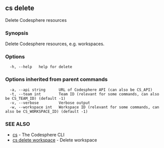 ## cs delete

Delete Codesphere resources

### Synopsis

Delete Codesphere resources, e.g. workspaces.

### Options

```
  -h, --help   help for delete
```

### Options inherited from parent commands

```
  -a, --api string      URL of Codesphere API (can also be CS_API)
  -t, --team int        Team ID (relevant for some commands, can also be CS_TEAM_ID) (default -1)
  -v, --verbose         Verbose output
  -w, --workspace int   Workspace ID (relevant for some commands, can also be CS_WORKSPACE_ID) (default -1)
```

### SEE ALSO

* [cs](cs.md)	 - The Codesphere CLI
* [cs delete workspace](cs_delete_workspace.md)	 - Delete workspace

